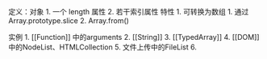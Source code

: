 定义：对象
	1. 一个 length 属性
	2. 若干索引属性
特性
	1. 可转换为数组
		1. 通过Array.prototype.slice
		2. Array.from()

实例
	1. [[Function]] 中的arguments
	2. [[String]] 
	3. [[TypedArray]] 
	4. [[DOM]] 中的NodeList、HTMLCollection
	5. 文件上传中的FileList
	6. 